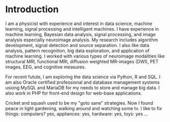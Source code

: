 # Introduction

I am a physicist with experience and interest in data science, machine learning, signal processing and intelligent machines. I have experience in machine learning, Bayesian data analysis, signal processing, and image analysis especially neuroimage analysis. My research includes algorithm development, signal detection and source separation. I also like data analysis, pattern recognition, big data exploration, and application of machine learning. I worked with various types of neuroimage modalities like structural MRI, functional MRI, diffusion weighted MR-images (DWI), PET images, EEG, and cognitive measures. 

For recent futute, I am exploring the data science via Python, R and SQL. I am also Oracle certified professional and database management systems usiong MySQL and MariaDB for my needs to store and manage big data. I also work in PHP for front-end design for web-base applications. 

Cricket and squash used to be my "goto sane" strategies. Now I found peace in light gardening, walking around and watching some tv. I like to fix things: computers? yes, appliances: yes, hardware: yes, toys: yes ...
